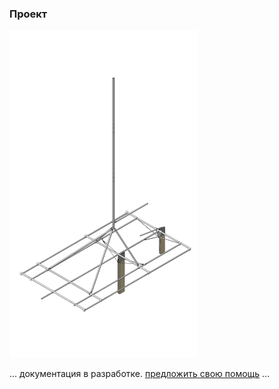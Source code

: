 ### Проект

<img src="cat.jpg" style="width: 300px"/>

... документация в разработке. [предложить свою помощь](/CONTRIBUTE.html) ...
